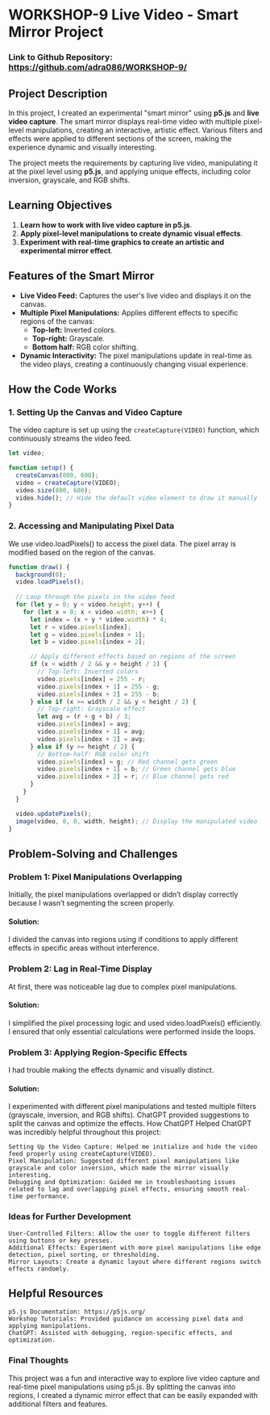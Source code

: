 # WORKSHOP-9 Live Video - Smart Mirror Project
### Link to Github Repository: https://github.com/adra086/WORKSHOP-9/

## Project Description

In this project, I created an experimental "smart mirror" using **p5.js** and **live video capture**. The smart mirror displays real-time video with multiple pixel-level manipulations, creating an interactive, artistic effect. Various filters and effects were applied to different sections of the screen, making the experience dynamic and visually interesting.

The project meets the requirements by capturing live video, manipulating it at the pixel level using **p5.js**, and applying unique effects, including color inversion, grayscale, and RGB shifts.

## Learning Objectives

1. **Learn how to work with live video capture in p5.js**.
2. **Apply pixel-level manipulations to create dynamic visual effects**.
3. **Experiment with real-time graphics to create an artistic and experimental mirror effect**.

## Features of the Smart Mirror

- **Live Video Feed:** Captures the user's live video and displays it on the canvas.
- **Multiple Pixel Manipulations:** Applies different effects to specific regions of the canvas:
  - **Top-left:** Inverted colors.
  - **Top-right:** Grayscale.
  - **Bottom half:** RGB color shifting.
- **Dynamic Interactivity:** The pixel manipulations update in real-time as the video plays, creating a continuously changing visual experience.

## How the Code Works

### 1. **Setting Up the Canvas and Video Capture**

The video capture is set up using the `createCapture(VIDEO)` function, which continuously streams the video feed.

```javascript
let video;

function setup() {
  createCanvas(800, 600);
  video = createCapture(VIDEO);
  video.size(800, 600);
  video.hide(); // Hide the default video element to draw it manually
}
```
### 2. Accessing and Manipulating Pixel Data

We use video.loadPixels() to access the pixel data. The pixel array is modified based on the region of the canvas.

``` javascript
function draw() {
  background(0);
  video.loadPixels();
  
  // Loop through the pixels in the video feed
  for (let y = 0; y < video.height; y++) {
    for (let x = 0; x < video.width; x++) {
      let index = (x + y * video.width) * 4;
      let r = video.pixels[index];
      let g = video.pixels[index + 1];
      let b = video.pixels[index + 2];

      // Apply different effects based on regions of the screen
      if (x < width / 2 && y < height / 2) {
        // Top-left: Inverted colors
        video.pixels[index] = 255 - r;
        video.pixels[index + 1] = 255 - g;
        video.pixels[index + 2] = 255 - b;
      } else if (x >= width / 2 && y < height / 2) {
        // Top-right: Grayscale effect
        let avg = (r + g + b) / 3;
        video.pixels[index] = avg;
        video.pixels[index + 1] = avg;
        video.pixels[index + 2] = avg;
      } else if (y >= height / 2) {
        // Bottom-half: RGB color shift
        video.pixels[index] = g; // Red channel gets green
        video.pixels[index + 1] = b; // Green channel gets blue
        video.pixels[index + 2] = r; // Blue channel gets red
      }
    }
  }

  video.updatePixels();
  image(video, 0, 0, width, height); // Display the manipulated video
}
```

## Problem-Solving and Challenges
### Problem 1: Pixel Manipulations Overlapping

Initially, the pixel manipulations overlapped or didn’t display correctly because I wasn’t segmenting the screen properly.

#### Solution:
I divided the canvas into regions using if conditions to apply different effects in specific areas without interference.
### Problem 2: Lag in Real-Time Display

At first, there was noticeable lag due to complex pixel manipulations.

#### Solution:
I simplified the pixel processing logic and used video.loadPixels() efficiently. I ensured that only essential calculations were performed inside the loops.
### Problem 3: Applying Region-Specific Effects

I had trouble making the effects dynamic and visually distinct.

#### Solution:
I experimented with different pixel manipulations and tested multiple filters (grayscale, inversion, and RGB shifts). ChatGPT provided suggestions to split the canvas and optimize the effects.
How ChatGPT Helped
ChatGPT was incredibly helpful throughout this project:

    Setting Up the Video Capture: Helped me initialize and hide the video feed properly using createCapture(VIDEO).
    Pixel Manipulation: Suggested different pixel manipulations like grayscale and color inversion, which made the mirror visually interesting.
    Debugging and Optimization: Guided me in troubleshooting issues related to lag and overlapping pixel effects, ensuring smooth real-time performance.


### Ideas for Further Development

    User-Controlled Filters: Allow the user to toggle different filters using buttons or key presses.
    Additional Effects: Experiment with more pixel manipulations like edge detection, pixel sorting, or thresholding.
    Mirror Layouts: Create a dynamic layout where different regions switch effects randomly.

## Helpful Resources

    p5.js Documentation: https://p5js.org/
    Workshop Tutorials: Provided guidance on accessing pixel data and applying manipulations.
    ChatGPT: Assisted with debugging, region-specific effects, and optimization.

### Final Thoughts
This project was a fun and interactive way to explore live video capture and real-time pixel manipulations using p5.js. By splitting the canvas into regions, I created a dynamic mirror effect that can be easily expanded with additional filters and features.
